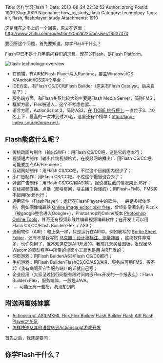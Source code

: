 Title: 怎样学习Flash？
Date: 2013-08-24 22:32:52
Author: zrong
Postid: 1909
Slug: 1909
Nicename: how_to_study_flash
Category: technology
Tags: air, flash, flashplayer, study
Attachments: 1910

这是我在之乎上的一个回答，原文在这里：<http://www.zhihu.com/question/20626225/answer/18537470>

要回答这个问题，首先要知道，你学Flash干什么？

Flash早已不是十几年前闪客们的玩具。现在的Flash，是[Flash
Platform](http://www.adobe.com/devnet/flashplatform.html)。<!--more-->

![flash-technology-overview](/wp-content/uploads/2013/08/flash-technology-overview.jpg)

-   在前端，有AIR和Flash Player两大Runtime，覆盖Windows/OS
    X/Android/iOS这4个平台；
-   IDE方面，有Flash CS/CC和Flash Builder（原来有Flash
    Catalyst，后来自杀了）；
-   服务端方面，和Flash关系比较大的主要是Flash Media Server，简称FMS；
-   框架方面，Flex被送人，这个不考虑也罢……
-   语言方面，ActionScript 3，简称AS3，在 [TIOBE
    排行榜上](http://www.tiobe.com/index.php/content/paperinfo/tpci/index.html)
    一直位于3、40名上下，最高的一次冲到过20名，这里还有个榜单：<http://lang-index.sourceforge.net/>。

Flash能做什么呢？
-----------------

-   传统动画片制作（输出SWF）：用Flash CS/CC吧，这是它的老本行；
-   视频短片制作（输出传统视频格式，在视频网站播出）：用Flash
    CS/CC吧，可能要加点AE/Premiere；
-   互动网站制作：用Flash CS/CC吧，不过这个目前国内很少了；
-   小广告制作：用Flash CS/CC吧，不过这个慢慢也变少了；
-   弹窗广告制作：用Flash CS/CC/纯AS3吧，据说被拦截的情况果比JS好；
-   在线视频直播、点播（那啥房间，啥主播？你懂的）：用Flash+FMS，FMS买不起用Red5也行；
-   通用软件（FlashPlayer）：运行在FlashPlayer中的软件，一般是多媒体类的，例如图像编辑器
    [Online image editor pixlr
    free](http://pixlr.com/express/)，曾经非常著名的
    Picnik（被google整合进入Google+），Photoshop的Online版本 [Photoshop
    Online
    Tools](http://www.photoshop.com/tools)，甚至还有视频非线性编辑视频编辑软件；在开发上可以用Flash
    CS,CC/Flash Builder/Flex + AS3；
-   通用软件（AIR）：和上条一样，只是运行在AIR中。例如我写的 [Sprite
    Sheet
    Editor](http://zengrong.net/sprite_sheet_editor)，还有不是我写的
    [马克鳗 - 设计稿标注、测量神器](http://www.getmarkman.com/)
    ，这块软件非常多，也许你用了，但不知道它是AIR开发的。我前几天买绘图板，发现居然Wacom的驱动程序中所带的桌面小工具也是用
    AIR开发的；
-   网页游戏：用Flash Buider/AS3/Flash CS/CC都行；
-   手机游戏：用Flash
    Builder/FlashCS,CC/AS3/AIR，服务端可用FMS，买不起（我有病啊买它当服务端）的话就自己写；
-   企业应用（大家见过招行网银有段时间内嵌Flex开发的一个报表么）：Flash
    Builder+Flex，服务端嘛，一般是JAVA。
-   ……可能还有一些把，我没想到的

附送两篇姊妹篇
--------------

-   [Actionscript,AS3,MXML,Flex,Flex Builder,Flash
    Builder,Flash,AIR,Flash
    Player之关系](http://zengrong.net/post/1295.htm)
-   [怎样快速从其他语言转到Actionscript游戏开发](http://zengrong.net/post/1471.htm)

首先之后，我还是要问：

你学Flash干什么？
-----------------
